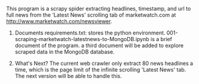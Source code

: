 This program is a scrapy spider extracting headlines, timestamp, and url to full news from the 'Latest News' scrolling tab of marketwatch.com
at http://www.marketwatch.com/newsviewer.

1. Documents
requirements.txt: stores the python environment.
001-scraping-marketwatch-latestnews-to-MongoDB.ipynb is a brief document of the program.
a third document will be added to explore scraped data in the MongoDB database.

2. What's Next?
The current web crawler only extract 80 news headlines a time, which is the page limit of the infinite scrolling 'Latest News' tab. The next version will be able to handle this.
